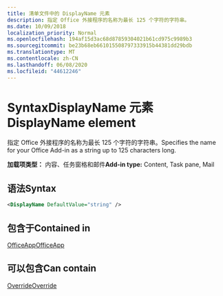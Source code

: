 ```yaml
---
title: 清单文件中的 DisplayName 元素
description: 指定 Office 外接程序的名称为最长 125 个字符的字符串。
ms.date: 10/09/2018
localization_priority: Normal
ms.openlocfilehash: 194af15d3ac68d87859304021b61cd975c9989b3
ms.sourcegitcommit: be23b68eb661015508797333915b44381dd29bdb
ms.translationtype: MT
ms.contentlocale: zh-CN
ms.lasthandoff: 06/08/2020
ms.locfileid: "44612246"
---
```

# <a name="displayname-element"></a><span data-ttu-id="72dd9-103">SyntaxDisplayName 元素</span><span class="sxs-lookup"><span data-stu-id="72dd9-103">DisplayName element</span></span>

<span data-ttu-id="72dd9-104">指定 Office 外接程序的名称为最长 125 个字符的字符串。</span><span class="sxs-lookup"><span data-stu-id="72dd9-104">Specifies the name for your Office Add-in as a string up to 125 characters long.</span></span>

<span data-ttu-id="72dd9-105">**加载项类型：** 内容、任务窗格和邮件</span><span class="sxs-lookup"><span data-stu-id="72dd9-105">**Add-in type:** Content, Task pane, Mail</span></span>

## <a name="syntax"></a><span data-ttu-id="72dd9-106">语法</span><span class="sxs-lookup"><span data-stu-id="72dd9-106">Syntax</span></span>

```XML
<DisplayName DefaultValue="string" />
```

## <a name="contained-in"></a><span data-ttu-id="72dd9-107">包含于</span><span class="sxs-lookup"><span data-stu-id="72dd9-107">Contained in</span></span>

[<span data-ttu-id="72dd9-108">OfficeApp</span><span class="sxs-lookup"><span data-stu-id="72dd9-108">OfficeApp</span></span>](officeapp.md)


## <a name="can-contain"></a><span data-ttu-id="72dd9-109">可以包含</span><span class="sxs-lookup"><span data-stu-id="72dd9-109">Can contain</span></span>

[<span data-ttu-id="72dd9-110">Override</span><span class="sxs-lookup"><span data-stu-id="72dd9-110">Override</span></span>](override.md)

